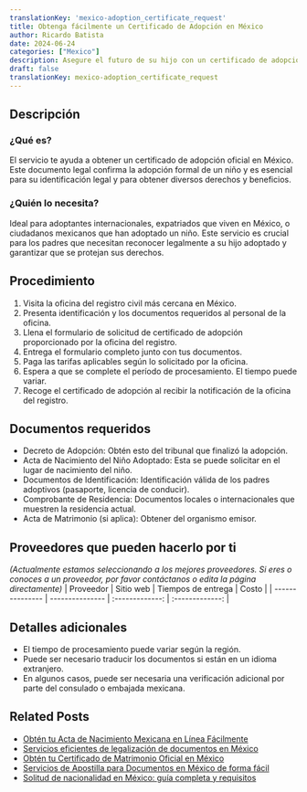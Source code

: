 ```yaml
---
translationKey: 'mexico-adoption_certificate_request'
title: Obtenga fácilmente un Certificado de Adopción en México
author: Ricardo Batista
date: 2024-06-24
categories: ["Mexico"]
description: Asegure el futuro de su hijo con un certificado de adopción legal en México. Pasos simplificados y documentos requeridos incluidos.
draft: false
translationKey: mexico-adoption_certificate_request
---
```


## Descripción
### ¿Qué es?
El servicio te ayuda a obtener un certificado de adopción oficial en México. Este documento legal confirma la adopción formal de un niño y es esencial para su identificación legal y para obtener diversos derechos y beneficios.

### ¿Quién lo necesita?
Ideal para adoptantes internacionales, expatriados que viven en México, o ciudadanos mexicanos que han adoptado un niño. Este servicio es crucial para los padres que necesitan reconocer legalmente a su hijo adoptado y garantizar que se protejan sus derechos.

## Procedimiento

1. Visita la oficina del registro civil más cercana en México.
2. Presenta identificación y los documentos requeridos al personal de la oficina.
3. Llena el formulario de solicitud de certificado de adopción proporcionado por la oficina del registro.
4. Entrega el formulario completo junto con tus documentos.
5. Paga las tarifas aplicables según lo solicitado por la oficina.
6. Espera a que se complete el período de procesamiento. El tiempo puede variar.
7. Recoge el certificado de adopción al recibir la notificación de la oficina del registro.

## Documentos requeridos

- Decreto de Adopción: Obtén esto del tribunal que finalizó la adopción.
- Acta de Nacimiento del Niño Adoptado: Esta se puede solicitar en el lugar de nacimiento del niño.
- Documentos de Identificación: Identificación válida de los padres adoptivos (pasaporte, licencia de conducir).
- Comprobante de Residencia: Documentos locales o internacionales que muestren la residencia actual.
- Acta de Matrimonio (si aplica): Obtener del organismo emisor.

## Proveedores que pueden hacerlo por ti
_(Actualmente estamos seleccionando a los mejores proveedores. Si eres o conoces a un proveedor, por favor contáctanos o edita la página directamente)_
| Proveedor        |     Sitio web     |     Tiempos de entrega    |       Costo      |
| --------------- | --------------- |  :-------------: | :-------------: |

## Detalles adicionales

- El tiempo de procesamiento puede variar según la región.
- Puede ser necesario traducir los documentos si están en un idioma extranjero.
- En algunos casos, puede ser necesaria una verificación adicional por parte del consulado o embajada mexicana.
## Related Posts

- [Obtén tu Acta de Nacimiento Mexicana en Línea Fácilmente](https://tramitit.com/es/guides/mexico/acta_de_nacimiento/)
- [Servicios eficientes de legalización de documentos en México](https://tramitit.com/es/guides/mexico/legalizaci%C3%B3n_de_documentos/)
- [Obtén tu Certificado de Matrimonio Oficial en México](https://tramitit.com/es/guides/mexico/acta_de_matrimonio/)
- [Servicios de Apostilla para Documentos en México de forma fácil](https://tramitit.com/es/guides/mexico/apostilla_de_documentos/)
- [Solitud de nacionalidad en México: guía completa y requisitos](https://tramitit.com/es/guides/mexico/solicitud_de_nacionalidad/)